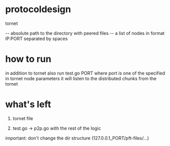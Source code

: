 # protocoldesign

tornet <files dir> <nodes list>

<files dir> -- absolute path to the directory with peered files
<nodes list> --  a list of nodes in format IP:PORT separated by spaces


# how to run

in addition to tornet also run 
    test.go PORT
where port is one of the specified in tornet node parameters
it will listen to the distributed chunks from the tornet

# what's left

1) tornet file

2) test.go -> p2p.go with the rest of the logic

important: don't change the dir structure (127.0.0.1_PORT/pft-files/...)